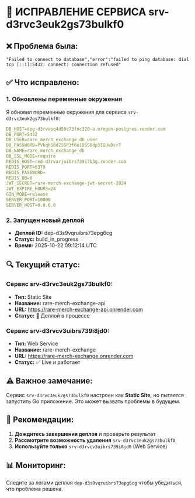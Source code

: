 # 🔧 ИСПРАВЛЕНИЕ СЕРВИСА srv-d3rvc3euk2gs73bulkf0

## ❌ Проблема была:
```
"Failed to connect to database","error":"failed to ping database: dial tcp [::1]:5432: connect: connection refused"
```

## ✅ Что исправлено:

### 1. Обновлены переменные окружения
Я обновил переменные окружения для сервиса `srv-d3rvc3euk2gs73bulkf0`:

```yaml
DB_HOST=dpg-d3rvapq4d50c73fnc320-a.oregon-postgres.render.com
DB_PORT=5432
DB_USER=rare_merch_exchange_db_user
DB_PASSWORD=PVkqh10d2SSP3f6u1DSS8dp3IGUeDcrT
DB_NAME=rare_merch_exchange_db
DB_SSL_MODE=require
REDIS_HOST=red-d3rvarjuibrs739i7b3g.render.com
REDIS_PORT=6379
REDIS_PASSWORD=
REDIS_DB=0
JWT_SECRET=rare-merch-exchange-jwt-secret-2024
JWT_EXPIRE_HOURS=24
GIN_MODE=release
SERVER_PORT=10000
SERVER_HOST=0.0.0.0
```

### 2. Запущен новый деплой
- **Деплой ID:** dep-d3s9vqruibrs73epg6cg
- **Статус:** build_in_progress
- **Время:** 2025-10-22 09:12:14 UTC

## 🔍 Текущий статус:

### Сервис srv-d3rvc3euk2gs73bulkf0:
- **Тип:** Static Site
- **Название:** rare-merch-exchange-api
- **URL:** https://rare-merch-exchange-api.onrender.com
- **Статус:** 🔄 Деплой в процессе

### Сервис srv-d3rvcv3uibrs739i8jd0:
- **Тип:** Web Service
- **Название:** rare-merch-exchange
- **URL:** https://rare-merch-exchange.onrender.com
- **Статус:** ✅ Live и работает

## ⚠️ Важное замечание:

Сервис `srv-d3rvc3euk2gs73bulkf0` настроен как **Static Site**, но пытается запустить Go приложение. Это может вызвать проблемы в будущем.

## 🎯 Рекомендации:

1. **Дождитесь завершения деплоя** и проверьте результат
2. **Рассмотрите возможность удаления** `srv-d3rvc3euk2gs73bulkf0` 
3. **Используйте только** `srv-d3rvcv3uibrs739i8jd0` (Web Service)

## 📊 Мониторинг:

Следите за логами деплоя `dep-d3s9vqruibrs73epg6cg` чтобы убедиться, что проблема решена.

